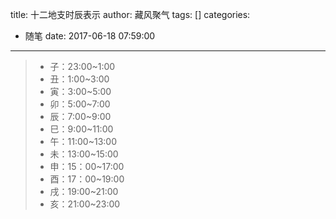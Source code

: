 title: 十二地支时辰表示
author: 藏风聚气
tags: []
categories:
  - 随笔
date: 2017-06-18 07:59:00
---

>- 子：23:00~1:00
>- 丑：1:00~3:00
>- 寅：3:00~5:00
>- 卯：5:00~7:00
>- 辰：7:00~9:00
>- 巳：9:00~11:00
>- 午：11:00~13:00
>- 未：13:00~15:00
>- 申：15：00~17:00
>- 酉：17：00~19:00
>- 戌：19:00~21:00
>- 亥：21:00~23:00

